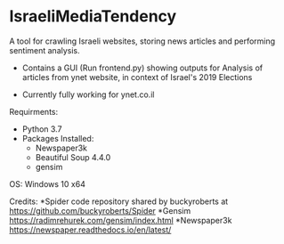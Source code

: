 # IsraeliMediaTendency

A tool for crawling Israeli websites, storing news articles and performing sentiment analysis.

- Contains a GUI (Run frontend.py) showing outputs for Analysis of articles from ynet website, in context of Israel's 2019 Elections

* Currently fully working for ynet.co.il

Requirments:
- Python 3.7
- Packages Installed:
  * Newspaper3k
  * Beautiful Soup 4.4.0
  * gensim

OS: Windows 10 x64

Credits:
*Spider code repository shared by buckyroberts at https://github.com/buckyroberts/Spider 
*Gensim https://radimrehurek.com/gensim/index.html
*Newspaper3k https://newspaper.readthedocs.io/en/latest/
